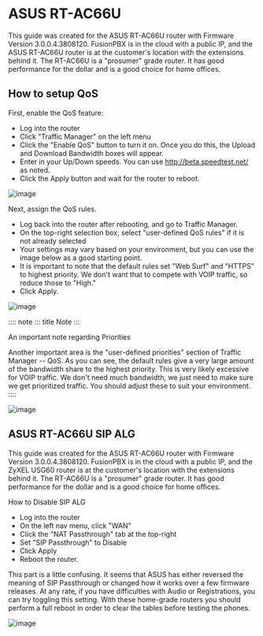 # ASUS RT-AC66U

This guide was created for the ASUS RT-AC66U router with Firmware
Version 3.0.0.4.3808120. FusionPBX is in the cloud with a public IP, and
the ASUS RT-AC66U router is at the customer's location with the
extensions behind it. The RT-AC66U is a "prosumer" grade router. It has
good performance for the dollar and is a good choice for home offices.

## How to setup QoS

First, enable the QoS feature:

-   Log into the router
-   Click "Traffic Manager" on the left menu
-   Click the "Enable QoS" button to turn it on. Once you do this, the
    Upload and Download Bandwidth boxes will appear.
-   Enter in your Up/Down speeds. You can use
    <http://beta.speedtest.net/> as noted.
-   Click the Apply button and wait for the router to reboot.

![image](../../_static/images/firewall/fusionpbx_asus_traffic_manager_qos.png)

Next, assign the QoS rules.

-   Log back into the router after rebooting, and go to Traffic Manager.
-   On the top-right selection box, select "user-defined QoS rules" if
    it is not already selected
-   Your settings may vary based on your environment, but you can use
    the image below as a good starting point.
-   It is important to note that the default rules set "Web Surf" and
    "HTTPS" to highest priority. We don't want that to compete with VOIP
    traffic, so reduce those to "High."
-   Click Apply.

![image](../../_static/images/firewall/fusionpbx_asus_traffic_manager_qos_rules.png)

:::: note
::: title
Note
:::

An important note regarding Priorities

Another important area is the "user-defined priorities" section of
Traffic Manager -- QoS. As you can see, the default rules give a very
large amount of the bandwidth share to the highest priority. This is
very likely excessive for VOIP traffic. We don't need much bandwidth, we
just need to make sure we get prioritized traffic. You should adjust
these to suit your environment.
::::

![image](../../_static/images/firewall/fusionpbx_asus_traffic_manager_qos_note.png)

## ASUS RT-AC66U SIP ALG

This guide was created for the ASUS RT-AC66U router with Firmware
Version 3.0.0.4.3808120. FusionPBX is in the cloud with a public IP, and
the ZyXEL USG60 router is at the customer's location with the extensions
behind it. The RT-AC66U is a "prosumer" grade router. It has good
performance for the dollar and is a good choice for home offices.

How to Disable SIP ALG

-   Log into the router
-   On the left nav menu, click "WAN"
-   Click the "NAT Passthrough" tab at the top-right
-   Set "SIP Passthrough" to Disable
-   Click Apply
-   Reboot the router.

This part is a little confusing. It seems that ASUS has either reversed
the meaning of SIP Passthrough or changed how it works over a few
firmware releases. At any rate, if you have difficulties with Audio or
Registrations, you can try toggling this setting. With these home-grade
routers you should perform a full reboot in order to clear the tables
before testing the phones.

![image](../../_static/images/firewall/fusionpbx_asus_sip_alg.png)
